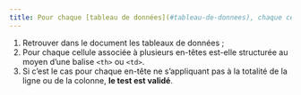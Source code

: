 ```yaml
---
title: Pour chaque [tableau de données](#tableau-de-donnees), chaque cellule associée à plusieurs en-têtes est-elle structurée au moyen d’une balise `<td>` ou `<th>` ?
---
```


1. Retrouver dans le document les tableaux de données ;
2. Pour chaque cellule associée à plusieurs en-têtes est-elle structurée au moyen d’une balise `<th>` ou `<td>`.
3. Si c’est le cas pour chaque en-tête ne s’appliquant pas à la totalité de la ligne ou de la colonne, **le test est validé**.
